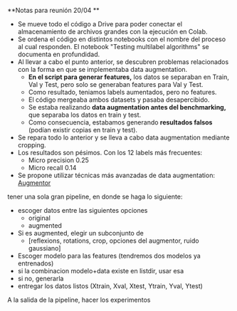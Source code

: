 **Notas para reunión 20/04 **

- Se mueve todo el código a Drive para poder conectar el almacenamiento de archivos grandes  con la ejecución en Colab.
- Se ordena el código en distintos notebooks con el nombre del proceso al cual responden. El notebook "Testing multilabel algorithms" se documenta en profundidad.
- Al llevar a cabo el punto anterior, se descubren problemas relacionados con la forma en que se implementaba data augmentation.
  - **En el script para generar features,** los datos se separaban en Train, Val y Test, pero solo se generaban features para Val y Test. 
  - Como resultado, teniamos labels aumentados, pero no features. 
  - El código mergeaba ambos datasets y pasaba desapercibido. 
  - Se estaba realizando **data augmentation antes del benchmarking,** que separaba los datos en train y test. 
  - Como consecuencia, estabamos generando **resultados falsos** (podían existir copias en train y test).
- Se repara todo lo anterior y se lleva a cabo data augmentation mediante cropping.
- Los resultados son pésimos. Con los 12 labels más frecuentes:
  - Micro precision 0.25
  - Micro recall 0.14
- Se propone utilizar técnicas más avanzadas de data augmentation: [Augmentor](https://augmentor.readthedocs.io/en/master/userguide/mainfeatures.html) 





tener una sola gran pipeline, en donde se haga lo siguiente:

- escoger datos entre las siguientes opciones
  - original 
  - augmented
- Si es augmented, elegir un subconjunto de
  - [reflexions, rotations, crop, opciones del augmentor, ruido gaussiano]
- Escoger modelo para las features (tendremos dos modelos ya  entrenados)
- si la combinacion modelo+data existe en listdir, usar esa
- si no, generarla
- entregar los datos listos (Xtrain, Xval, Xtest, Ytrain, Yval, Ytest)

A la salida de la pipeline, hacer los experimentos